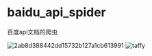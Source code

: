 # baidu_api_spider
百度api文档的爬虫


![2ab8d388442dd15732b127a1cb613991](https://github.com/wabshs/baidu_api_spider/assets/87225821/0c29873b-84dd-4191-80d7-3d3eb48e42f3)
![taffy](https://cn.bing.com/images/search?view=detailV2&ccid=a9G8e6Yf&id=01A51FD3BAD08276FD464F60AA77DB9BC4D36A54&thid=OIP.a9G8e6Yf8izBRsGIauDodgHaHa&mediaurl=https%3a%2f%2fi0.hdslb.com%2fbfs%2farticle%2fa48e5d14f955a485aa3135667b3dd55ee7415c19.png&exph=648&expw=648&q=%e6%b0%b8%e9%9b%8f%e5%a1%94%e8%8f%b2&simid=608011208973358604&FORM=IRPRST&ck=9E6FCD1D2AD7D93D058B15FD919BDAE0&selectedIndex=113)
